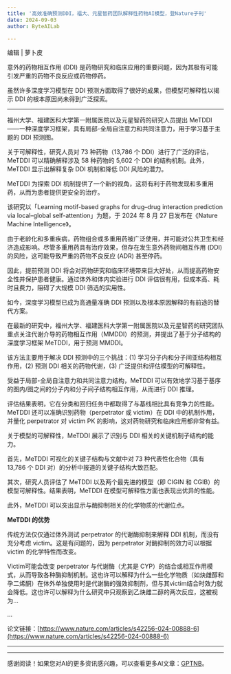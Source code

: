 ```yaml
---
title: '高效准确预测DDI，福大、元星智药团队解释性药物AI模型，登Nature子刊'
date: 2024-09-03
author: ByteAILab

---
```


编辑 | 萝卜皮

意外的药物相互作用 (DDI) 是药物研究和临床应用的重要问题，因为其极有可能引发严重的药物不良反应或药物停药。

虽然许多深度学习模型在 DDI 预测方面取得了很好的成果，但模型可解释性以揭示 DDI 的根本原因尚未得到广泛探索。

---


福州大学、福建医科大学第一附属医院以及元星智药的研究人员提出 MeTDDI——一种深度学习框架，具有局部-全局自注意力和共同注意力，用于学习基于主题的 DDI 预测图。

关于可解释性，研究人员对 73 种药物（13,786 个 DDI）进行了广泛的评估，MeTDDI 可以精确解释涉及 58 种药物的 5,602 个 DDI 的结构机制。此外，MeTDDI 显示出解释复杂 DDI 机制和降低 DDI 风险的潜力。

MeTDDI 为探索 DDI 机制提供了一个新的视角，这将有利于药物发现和多重用药，从而为患者提供更安全的治疗。

该研究以「Learning motif-based graphs for drug–drug interaction prediction via local–global self-attention」为题，于 2024 年 8 月 27 日发布在《Nature Machine Intelligence》。

由于老龄化和多重疾病，药物组合或多重用药被广泛使用，并可能对公共卫生和经济造成影响。尽管多重用药具有治疗效果，但存在发生意外药物间相互作用 (DDI) 的风险，这可能导致严重的药物不良反应 (ADR) 甚至停药。

因此，提前预测 DDI 将会对药物研究和临床环境带来巨大好处，从而提高药物安全性并保护患者健康。通过体外和体内实验进行 DDI 评估很有用，但成本高、耗时且费力，阻碍了大规模 DDI 筛选的实用性。

如今，深度学习模型已成为高通量准确 DDI 预测以及根本原因解释的有前途的替代方案。

在最新的研究中，福州大学、福建医科大学第一附属医院以及元星智药的研究团队重点关注代谢介导的药物相互作用（MMDDI）的预测，并提出了基于分子结构的深度学习框架 MeTDDI，用于预测 MMDDI。

该方法主要用于解决 DDI 预测中的三个挑战：(1) 学习分子内和分子间亚结构相互作用，(2) 预测 DDI 相关的药物代谢，(3) 广泛提供和评估模型的可解释性。

受益于局部-全局自注意力和共同注意力结构，MeTDDI 可以有效地学习基于基序的图内/图之间的分子内和分子间子结构相互作用，从而进行 DDI 推理。

评估结果表明，它在分类和回归任务中都取得了与基线相比具有竞争力的性能。MeTDDI 还可以准确识别药物（perpetrator 或 victim）在 DDI 中的机制作用，并量化 perpetrator 对 victim PK 的影响，这对药物研究和临床应用都非常有益。

关于模型的可解释性，MeTDDI 展示了识别与 DDI 相关的关键机制子结构的能力。

首先，MeTDDI 可视化的关键子结构与文献中对 73 种代表性化合物（具有 13,786 个 DDI 对）的分析中报道的关键子结构大致匹配。

其次，研究人员评估了 MeTDDI 以及两个最先进的模型（即 CIGIN 和 CGIB）的模型可解释性。结果表明，MeTDDI 在模型可解释性方面也表现出优异的性能。

此外，MeTDDI 可以突出显示与酶抑制相关的化学物质的代谢位点。

**MeTDDI 的优势**

传统方法仅仅通过体外测试 perpetrator 的代谢酶抑制来解释 DDI 机制，而没有充分考虑 victim。这是有问题的，因为 perpetrator 对酶抑制的效力可以根据 victim 的化学特性而改变。

Victim可能会改变 perpetrator 与代谢酶（尤其是 CYP）的结合或相互作用模式，从而导致各种酶抑制机制。这也许可以解释为什么一些化学物质（如炔雌醇和孕二烯酮）在体外单独使用时是代谢酶的强效抑制剂，但与其victim结合时效力就会降低。这也许可以解释为什么研究中只观察到乙炔雌二醇的两次反应，这被视为...

...

论文链接：[https://www.nature.com/articles/s42256-024-00888-6](https://www.nature.com/articles/s42256-024-00888-6)

---
---
感谢阅读！如果您对AI的更多资讯感兴趣，可以查看更多AI文章：[GPTNB](https://gptnb.com)。